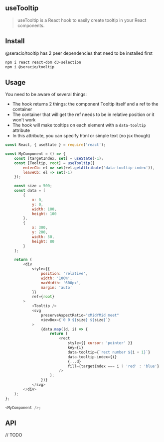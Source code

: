 ## useTooltip

> useTooltip is a React hook to easily create tooltip in your React components.

## Install

@seracio/tooltip has 2 peer dependencies that need to be installed first

```bash
npm i react react-dom d3-selection
npm i @seracio/tooltip
```

## Usage

You need to be aware of several things:

-   The hook returns 2 things: the component Tooltip itself and a ref to the container
-   The container that will get the ref needs to be in relative position or it won't work
-   The hook will make tooltips on each element with a `data-tooltip` attribute
-   In this attribute, you can specify html or simple text (no jsx though)

```js
const React, { useState } = require('react');

const MyComponent = () => {
    const [targetIndex, set] = useState(-1);
    const [Tooltip, root] = useTooltip({
        enterCb: el => set(+el.getAttribute('data-tooltip-index')),
        leaveCb: el => set(-1)
    });

    const size = 500;
    const data = [
        {
            x: 0,
            y: 0,
            width: 100,
            height: 100
        },
        {
            x: 300,
            y: 200,
            width: 50,
            height: 80
        }
    ];

    return (
        <div
            style={{
                position: 'relative',
                width: '100%',
                maxWidth: '600px',
                margin: 'auto'
            }}
            ref={root}
        >
            <Tooltip />
            <svg
                preserveAspectRatio="xMidYMid meet"
                viewBox={`0 0 ${size} ${size}`}
            >
                {data.map((d, i) => {
                    return (
                        <rect
                            style={{ cursor: 'pointer' }}
                            key={i}
                            data-tooltip={`rect number ${i + 1}`}
                            data-tooltip-index={i}
                            {...d}
                            fill={targetIndex === i ? 'red' : 'blue'}
                        />
                    );
                })}
            </svg>
        </div>
    );
};

<MyComponent />;
```

## API

// TODO

